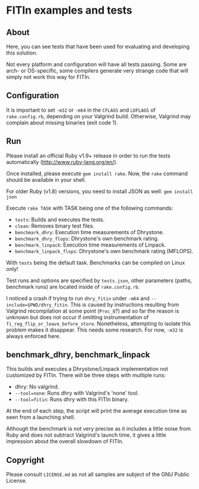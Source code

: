 # FITIn examples and tests

## About

Here, you can see tests that have been used for evaluating and
developing this solution.

Not every platform and configuration will have all tests passing. Some
are arch- or OS-specific, some compilers generate very strange code that
will simply not work this way for FITIn.

## Configuration

It is important to set `-m32` or `-m64` in the `CFLAGS` and `LDFLAGS`
of `rake.config.rb`, depending on your Valgrind build. Otherwise,
Valgrind may complain about missing binaries (exit code 1).

## Run

Please install an official Ruby v1.9+ release in order to run the tests
automatically (http://www.ruby-lang.org/en/).

Once installed, please execute ```gem install rake```. Now, the
```rake``` command should be available in your shell.

For older Ruby (v1.8) versions, you need to install JSON as well:
```gem install json```

Execute ```rake TASK``` with TASK being one of the following commands:

* ```tests```: Builds and executes the tests.
* ```clean```: Removes binary test files.
* ```benchmark_dhry```: Execution time measurements of Dhrystone.
* ```benchmark_dhry_flops```: Dhrystone's own benchmark rating.
* ```benchmark_linpack```: Execution time measurements of Linpack.
* ```benchmark_linpack_flops```: Dhrystone's own benchmark rating (MFLOPS).

With ```tests``` being the default task. Benchmarks can be compiled on
Linux only!

Test runs and options are specified by ```tests.json```, other
parameters (paths, benchmark runs) are located inside of ```rake.config.rb```.

I noticed a crash if trying to run ```dhry_fitin``` under ```-m64``` and
```--include=$PWD/dhry_fitin```. This is caused by instructions
resulting from Valgrind recompilation at some point (```Proc_8```?) and
so far the reason is unknown but does not occur if omitting
instrumentation of ```fi_reg_flip_or_leave_before_store```. Nonetheless,
attempting to isolate this problem makes it disappear. This needs some
research. For now, ```-m32``` is always enforced here.

## benchmark\_dhry, benchmark\_linpack

This builds and executes a Dhrystone/Linpack implementation not customized
by FITIn. There will be three steps with multiple runs:

* dhry: No valgrind.
* ```--tool=none```: Runs dhry with Valgrind's 'none' tool.
* ```--tool=fitin```: Runs dhry with this FITIn binary.

At the end of each step, the script will print the average execution
time as seen from a launching shell.

Although the benchmark is not very precise as it includes a little noise
from Ruby and does not subtract Valgrind's launch time, it gives a
little impression about the overall slowdown of FITIn.

## Copyright

Please consult ```LICENSE.md``` as not all samples are subject of the
GNU Public License.
